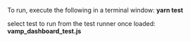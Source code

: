 

To run, execute the following in a terminal window: **yarn test**

select test to run from the test runner once loaded: **vamp_dashboard_test.js**



